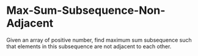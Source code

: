 # Max-Sum-Subsequence-Non-Adjacent

Given an array of positive number, find maximum sum subsequence such that elements in this subsequence are not adjacent to each other.
